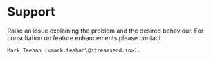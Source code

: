 # Support

Raise an issue explaining the problem and the desired behaviour.
For consultation on feature enhancements please contact 
```text
Mark Teehan (<mark.teehan\@streamsend.io>).
```
